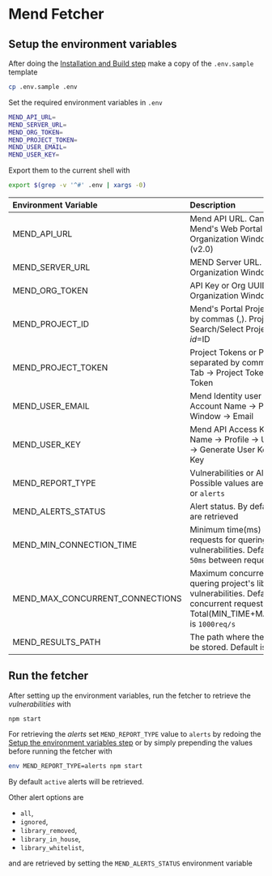 # Mend Fetcher

## Setup the environment variables

After doing the [Installation and Build step](../../README.md#installation) make a copy of the `.env.sample` template

```sh
cp .env.sample .env
```

Set the required environment variables in `.env`

```sh
MEND_API_URL=
MEND_SERVER_URL=
MEND_ORG_TOKEN=
MEND_PROJECT_TOKEN=
MEND_USER_EMAIL=
MEND_USER_KEY=
```

Export them to the current shell with

```sh
export $(grep -v '^#' .env | xargs -0)
```

| Environment Variable            | Description                                                                                                                                                      |
| :------------------------------ | :--------------------------------------------------------------------------------------------------------------------------------------------------------------- |
| MEND_API_URL                    | Mend API URL. Can be obtained in the Mend's Web Portal -> Integrate Tab -> Organization Window ->API Base URL (v2.0)                                             |
| MEND_SERVER_URL                 | MEND Server URL. Integrate Tab -> Organization Window -> Server URL                                                                                              |
| MEND_ORG_TOKEN                  | API Key or Org UUID. Integrate Tab -> Organization Window -> API Key                                                                                             |
| MEND_PROJECT_ID                 | Mend's Portal Project ID(s) separated by commas (,). Projects Tab -> Search/Select Project -> URL Address _id_=ID                                                |
| MEND_PROJECT_TOKEN              | Project Tokens or Project UUIDs separated by commas (,). Integrate Tab -> Project Tokens Window -> Token                                                         |
| MEND_USER_EMAIL                 | Mend Identity user email. User Account Name -> Profile -> Identity Window -> Email                                                                               |
| MEND_USER_KEY                   | Mend API Access Key. User Account Name -> Profile -> User Keys Window -> Generate User Key/Existing User Key                                                     |
| MEND_REPORT_TYPE                | Vulnerabilities or Alerts report. Possible values are `vulnerabilities` or `alerts`                                                                              |
| MEND_ALERTS_STATUS              | Alert status. By default `active` alerts are retrieved                                                                                                           |
| MEND_MIN_CONNECTION_TIME        | Minimum time(ms) between doing requests for quering project's libraries vulnerabilities. Default value is `50` for `50ms` between requests                       |
| MEND_MAX_CONCURRENT_CONNECTIONS | Maximum concurrent requests when quering project's libraries vulnerabilities. Default is `50` concurrent requests. Total(MIN_TIME+MAX_CONCURRENT) is `1000req/s` |
| MEND_RESULTS_PATH               | The path where the `results.json` will be stored. Default is `./`.                                                                                               |

## Run the fetcher

After setting up the environment variables, run the fetcher to retrieve the _vulnerabilities_ with

```
npm start
```

For retrieving the _alerts_ set `MEND_REPORT_TYPE` value to `alerts` by redoing the [Setup the environment variables step](#setup-the-environment-variables) or by simply prepending the values before running the fetcher with

```sh
env MEND_REPORT_TYPE=alerts npm start
```

By default `active` alerts will be retrieved.

Other alert options are

- `all`,
- `ignored`,
- `library_removed`,
- `library_in_house`,
- `library_whitelist`,

and are retrieved by setting the `MEND_ALERTS_STATUS` environment variable
